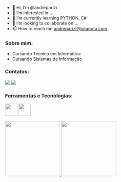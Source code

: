- 👋 Hi, I’m @andreparizi
- 👀 I’m interested in ...
- 🌱 I’m currently learning PYTHON, C#
- 💞️ I’m looking to collaborate on ...
- 📫 How to reach me andreparizi@tutanota.com


### Sobre mim:

- Cursando Técnico em Informática
- Cursando Sistemas de Informação

### Contatos:

<div>
<a href = "mailto:contato@seu-usuário-aqui"><img src="https://img.shields.io/badge/ProtonMail-8B89CC?style=for-the-badge&logo=protonmail&logoColor=white" target="_blank"></a>
<a href="https://www.linkedin.com/in/seu-usuário-linkedln-aqui" target="_blank"><img src="https://img.shields.io/badge/-LinkedIn-%230077B5?style=for-the-badge&logo=linkedin&logoColor=white" target="_blank"></a>   
</div>

<!---
andreparizi/andreparizi is a ✨ special ✨ repository because its `README.md` (this file) appears on your GitHub profile.
You can click the Preview link to take a look at your changes.
--->

### Ferramentas e Tecnologias:

<img src="https://cdn.jsdelivr.net/gh/devicons/devicon/icons/python/python-original-wordmark.svg" width="40" height="40" /> <img src="https://cdn.jsdelivr.net/gh/devicons/devicon/icons/linux/linux-original.svg" width="40" height="40" />
          
<div>
<a href="https://github.com/andreparizi">
<img height="180em" src="https://github-readme-stats.vercel.app/api/top-langs/?username=andreparizi&layout=compact&langs_count=7&theme=dracula"/>
<img height="180em" src="https://github-readme-stats.vercel.app/api?username=andreparizi&show_icons=true&theme=dracula&include_all_commits=true&count_private=true"/>
</div>
